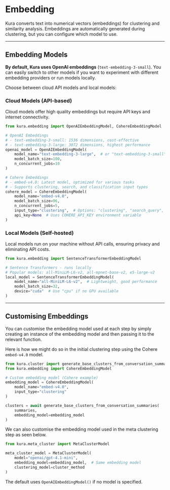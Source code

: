 # Embedding

Kura converts text into numerical vectors (embeddings) for clustering and similarity analysis. Embeddings are automatically generated during clustering, but you can configure which model to use.

---

## Embedding Models

**By default, Kura uses OpenAI embeddings** (`text-embedding-3-small`). You can easily switch to other models if you want to experiment with different embedding providers or run models locally.

Choose between cloud API models and local models:

### Cloud Models (API-based)

Cloud models offer high quality embeddings but require API keys and internet connectivity.

```python
from kura.embedding import OpenAIEmbeddingModel, CohereEmbeddingModel

# OpenAI Embeddings
# - text-embedding-3-small: 1536 dimensions, cost-effective
# - text-embedding-3-large: 3072 dimensions, highest performance
openai_model = OpenAIEmbeddingModel(
    model_name="text-embedding-3-large",  # or "text-embedding-3-small"
    model_batch_size=100,
    n_concurrent_jobs=10
)

# Cohere Embeddings
# - embed-v4.0: Latest model, optimized for various tasks
# - Supports clustering, search, and classification input types
cohere_model = CohereEmbeddingModel(
    model_name="embed-v4.0",
    model_batch_size=96,
    n_concurrent_jobs=5,
    input_type="clustering",  # Options: "clustering", "search_query", "search_document"
    api_key=None  # Uses COHERE_API_KEY environment variable
)
```

### Local Models (Self-hosted)

Local models run on your machine without API calls, ensuring privacy and eliminating API costs.

```python
from kura.embedding import SentenceTransformerEmbeddingModel

# Sentence Transformers - runs locally
# Popular models: all-MiniLM-L6-v2, all-mpnet-base-v2, e5-large-v2
local_model = SentenceTransformerEmbeddingModel(
    model_name="all-MiniLM-L6-v2",  # Lightweight, good performance
    model_batch_size=32,
    device="cuda"  # Use "cpu" if no GPU available
)
```

---

## Customising Embeddings

You can customise the embedding model used at each step by simply creating an instance of the embedding model and then passing it to the relevant function.

Here is how we might do so in the initial clustering step using the Cohere `embed-v4.0` model.

```python
from kura.cluster import generate_base_clusters_from_conversation_summaries
from kura.embedding import CohereEmbeddingModel

# Custom embedding model (Cohere example)
embedding_model = CohereEmbeddingModel(
    model_name="embed-v4.0",
    input_type="clustering"
)

clusters = await generate_base_clusters_from_conversation_summaries(
    summaries,
    embedding_model=embedding_model
)
```

We can also customise the embedding model used in the meta clustering step as seen below.

```python
from kura.meta_cluster import MetaClusterModel

meta_cluster_model = MetaClusterModel(
    model="openai/gpt-4.1-mini",
    embedding_model=embedding_model,  # Same embedding model
    clustering_model=cluster_method
)
```

The default uses `OpenAIEmbeddingModel()` if no model is specified.
